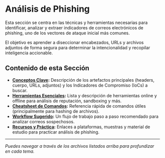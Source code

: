 # Análisis de Phishing

Esta sección se centra en las técnicas y herramientas necesarias para identificar, analizar y extraer indicadores de correos electrónicos de phishing, uno de los vectores de ataque inicial más comunes.

El objetivo es aprender a diseccionar encabezados, URLs y archivos adjuntos de forma segura para determinar la intencionalidad y recopilar inteligencia accionable.

## Contenido de esta Sección

* **[Conceptos Clave](./01_Conceptos_Clave.md):** Descripción de los artefactos principales (headers, cuerpo, URLs, adjuntos) y los Indicadores de Compromiso (IoCs) a buscar.
* **[Herramientas Esenciales](./02_Herramientas.md):** Lista y descripción de herramientas online y offline para análisis de reputación, sandboxing y más.
* **[Cheatsheet de Comandos](./03_Cheatsheet_Comandos.md):** Referencia rápida de comandos útiles (principalmente para hashing de archivos).
* **[Workflow Sugerido](./04_Workflow_Analisis.md):** Un flujo de trabajo paso a paso recomendado para analizar correos sospechosos.
* **[Recursos y Práctica](./05_Recursos_Practica.md):** Enlaces a plataformas, muestras y material de estudio para practicar análisis de phishing.

---

*Puedes navegar a través de los archivos listados arriba para profundizar en cada tema.*
